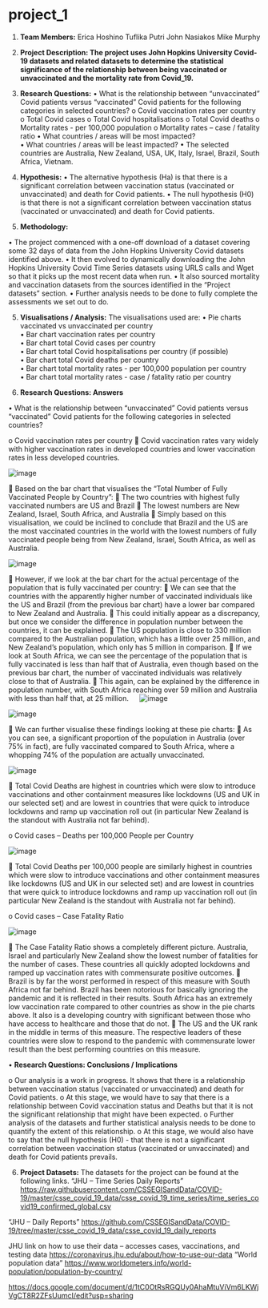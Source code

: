 # project_1

1.	**Team Members:**   		Erica Hoshino
                                        Tuflika Putri
                                        John Nasiakos
                                        Mike Murphy

2.	**Project Description:
The project uses John Hopkins University Covid-19 datasets and related datasets to determine the statistical significance of the relationship between being vaccinated or unvaccinated and the mortality rate from Covid_19.**

3.	**Research Questions:**
•	What is the relationship between “unvaccinated” Covid patients versus “vaccinated” Covid patients for the following categories in selected countries?
o	Covid vaccination rates per country
o	Total Covid cases
o	Total Covid hospitalisations
o	Total Covid deaths
o	Mortality rates - per 100,000 population
o	Mortality rates – case / fatality ratio
•	What countries / areas will be most impacted?	 
•	What countries / areas will be least impacted?
•	The selected countries are Australia, New Zealand, USA, UK, Italy, Israel, Brazil, South Africa, Vietnam. 

4.	**Hypothesis:**
•	The alternative hypothesis (Ha) is that there is a significant correlation between vaccination status (vaccinated or unvaccinated) and death for Covid patients.
•	The null hypothesis (H0) is that there is not a significant correlation between vaccination status (vaccinated or unvaccinated) and death for Covid patients.


5.	**Methodology:**

•	The project commenced with a one-off download of a dataset covering some 32 days of data from the John Hopkins University Covid datasets identified above.
•	It then evolved to dynamically downloading the John Hopkins University Covid Time Series datasets using URLS calls and Wget so that it picks up the most recent data when run.
•	It also sourced mortality and vaccination datasets from the sources identified in the “Project datasets” section.
•	Further analysis needs to be done to fully complete the assessments we set out to do. 


5.	**Visualisations / Analysis:**
The visualisations used are:
•	Pie charts vaccinated vs unvaccinated per country					
•	Bar chart vaccination rates per country						
•	Bar chart total Covid cases per country						
•	Bar chart total Covid hospitalisations per country (if possible)				
•	Bar chart total Covid deaths per country						
•	Bar chart total mortality rates - per 100,000 population per country				
•	Bar chart total mortality rates - case / fatality ratio per country							

6.	**Research Questions: Answers**

•	What is the relationship between “unvaccinated” Covid patients versus “vaccinated” Covid patients for the following categories in selected countries?

o	Covid vaccination rates per country
	Covid vaccination rates vary widely with higher vaccination rates in developed countries and lower vaccination rates in less developed countries.

![image](https://user-images.githubusercontent.com/89948865/148156699-bdea8146-c98a-4654-9357-711293847804.png)

	Based on the bar chart that visualises the “Total Number of Fully 
Vaccinated People by Country”:
	The two countries with highest fully vaccinated numbers are US and Brazil
	The lowest numbers are New Zealand, Israel, South Africa, and Australia
	Simply based on this visualisation, we could be inclined to conclude that Brazil and the US are the most vaccinated countries in the world with the lowest numbers of fully vaccinated people being from New Zealand, Israel, South Africa, as well as Australia.

![image](https://user-images.githubusercontent.com/89948865/148158227-921b34f3-7f20-429f-a5e4-7059eb3a980e.png)


	However, if we look at the bar chart for the actual percentage of the
population that is fully vaccinated per country:
	We can see that the countries with the apparently higher number of vaccinated individuals like the US and Brazil (from the previous bar chart) have a lower bar compared to New Zealand and Australia.
	This could initially appear as a discrepancy, but once we consider the difference in population number between the countries, it can be explained.
	 The US population is close to 330 million compared to the Australian population, which has a little over 25 million, and New Zealand’s population, which only has 5 million in 
comparison.
	If we look at South Africa, we can see the percentage of the population that is fully vaccinated is less than half that of Australia, even though based on the previous bar chart, the number of vaccinated individuals was relatively close to that of Australia.
	This again, can be explained by the difference in population number, with South Africa reaching over 59 million and Australia with less than half that, at 25 million.
 
![image](https://user-images.githubusercontent.com/89948865/148158413-fa02955e-1760-4fd5-a48f-8bb91e653c44.png)

![image](https://user-images.githubusercontent.com/89948865/148158461-aa544bc7-71e0-4b24-8aec-253dabbec7b6.png)

	 We can further visualise these findings looking at these pie charts:
	 As you can see, a significant proportion of the population in 
Australia (over 75% in fact), are fully vaccinated compared to South Africa, where a whopping 74% of the population are actually unvaccinated.

![image](https://user-images.githubusercontent.com/89948865/148158564-3251dc37-02b4-43ff-bb28-a40f87b780e2.png)


	Total Covid Deaths are highest in countries which were slow to introduce vaccinations and other containment measures like lockdowns (US and UK in our selected set) and are lowest in countries that were quick to introduce lockdowns and ramp up vaccination roll out (in particular New Zealand is the standout with Australia not far behind).

o	Covid cases – Deaths per 100,000 People per Country

![image](https://user-images.githubusercontent.com/89948865/148158707-47cfae9d-d13e-4dbb-9124-6bd1d66e8a41.png)

	Total Covid Deaths per 100,000 people are similarly highest in countries which were slow to introduce vaccinations and other containment measures like lockdowns (US and UK in our selected set) and are lowest in countries that were quick to introduce lockdowns and ramp up vaccination roll out (in particular New Zealand is the standout with Australia not far behind).

o	Covid cases – Case Fatality Ratio

![image](https://user-images.githubusercontent.com/89948865/148158764-031814da-8e71-4818-970d-fd0bd78a9450.png)


	The Case Fatality Ratio shows a completely different picture. Australia, Israel and particularly New Zealand show the lowest number of fatalities for the number of cases. These countries all quickly adopted lockdowns and ramped up vaccination rates with commensurate positive outcomes.
	Brazil is by far the worst performed in respect of this measure with South Africa not far behind. Brazil has been notorious for basically ignoring the pandemic and it is reflected in their results. South Africa has an extremely low vaccination rate compared to other countries as show in the pie charts above. It also is a developing country with significant between those who have access to healthcare and those that do not. 
	The US and the UK rank in the middle in terms of this measure. The respective leaders of these countries were slow to respond to the pandemic with commensurate lower result than the best performing countries on this measure. 


•	**Research Questions: Conclusions / Implications**

o	Our analysis is a work in progress. It shows that there is a relationship between vaccination status (vaccinated or unvaccinated) and death for Covid patients.
o	At this stage, we would have to say that there is a relationship between Covid vaccination status and Deaths but that it is not the significant relationship that might have been expected.
o	Further analysis of the datasets and further statistical analysis needs to be done to quantify the extent of this relationship.
o	At this stage, we would also have to say that the null hypothesis (H0) - that there is not a significant correlation between vaccination status (vaccinated or unvaccinated) and death for Covid patients prevails.

6.	**Project Datasets:** 
  The datasets for the project can be found at the following links.
	“JHU – Time Series Daily Reports”
https://raw.githubusercontent.com/CSSEGISandData/COVID-19/master/csse_covid_19_data/csse_covid_19_time_series/time_series_covid19_confirmed_global.csv

“JHU – Daily Reports”
https://github.com/CSSEGISandData/COVID-19/tree/master/csse_covid_19_data/csse_covid_19_daily_reports

JHU link on how to use their data – accesses cases, vaccinations, and testing data
https://coronavirus.jhu.edu/about/how-to-use-our-data
		“World population data”
https://www.worldometers.info/world-population/population-by-country/



https://docs.google.com/document/d/1tC0OtRsRGQUy0AhaMtuViVm6LKWjVgCT8R2ZFsUumcI/edit?usp=sharing
